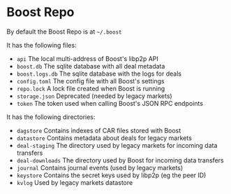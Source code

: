 # Boost Repo

By default the Boost Repo is at `~/.boost`

It has the following files:

* `api` The local multi-address of Boost's libp2p API
* `boost.db` The sqlite database with all deal metadata
* `boost.logs.db` The sqlite database with the logs for deals
* `config.toml` The config file with all Boost's settings
* `repo.lock` A lock file created when Boost is running
* `storage.json` Deprecated (needed by legacy markets)
* `token` The token used when calling Boost's JSON RPC endpoints

It has the following directories:

* `dagstore` Contains indexes of CAR files stored with Boost
* `datastore` Contains metadata about deals for legacy markets
* `deal-staging` The directory used by legacy markets for incoming data transfers
* `deal-downloads` The directory used by Boost for incoming data transfers
* `journal` Contains journal events (used by legacy markets)
* `keystore` Contains the secret keys used by libp2p (eg the peer ID)
* `kvlog` Used by legacy markets datastore

